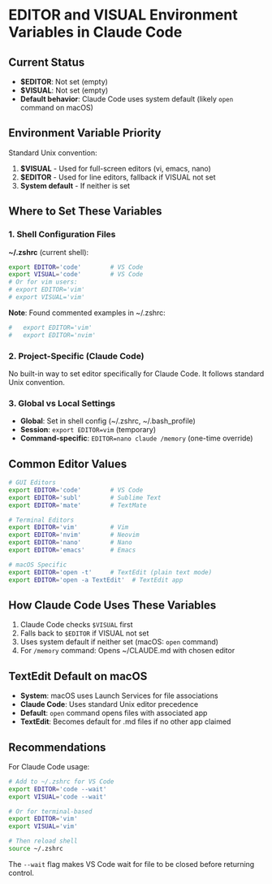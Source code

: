 # EDITOR and VISUAL Environment Variables in Claude Code

## Current Status

- **$EDITOR**: Not set (empty)
- **$VISUAL**: Not set (empty)
- **Default behavior**: Claude Code uses system default (likely `open` command on macOS)

## Environment Variable Priority

Standard Unix convention:

1. **$VISUAL** - Used for full-screen editors (vi, emacs, nano)
2. **$EDITOR** - Used for line editors, fallback if VISUAL not set
3. **System default** - If neither is set

## Where to Set These Variables

### 1. Shell Configuration Files

**~/.zshrc** (current shell):

```bash
export EDITOR='code'        # VS Code
export VISUAL='code'        # VS Code
# Or for vim users:
# export EDITOR='vim'
# export VISUAL='vim'
```

**Note**: Found commented examples in ~/.zshrc:

```bash
#   export EDITOR='vim'
#   export EDITOR='nvim'
```

### 2. Project-Specific (Claude Code)

No built-in way to set editor specifically for Claude Code. It follows standard Unix convention.

### 3. Global vs Local Settings

- **Global**: Set in shell config (~/.zshrc, ~/.bash_profile)
- **Session**: `export EDITOR=vim` (temporary)
- **Command-specific**: `EDITOR=nano claude /memory` (one-time override)

## Common Editor Values

```bash
# GUI Editors
export EDITOR='code'        # VS Code
export EDITOR='subl'        # Sublime Text
export EDITOR='mate'        # TextMate

# Terminal Editors
export EDITOR='vim'         # Vim
export EDITOR='nvim'        # Neovim
export EDITOR='nano'        # Nano
export EDITOR='emacs'       # Emacs

# macOS Specific
export EDITOR='open -t'     # TextEdit (plain text mode)
export EDITOR='open -a TextEdit'  # TextEdit app
```

## How Claude Code Uses These Variables

1. Claude Code checks `$VISUAL` first
2. Falls back to `$EDITOR` if VISUAL not set
3. Uses system default if neither set (macOS: `open` command)
4. For `/memory` command: Opens ~/CLAUDE.md with chosen editor

## TextEdit Default on macOS

- **System**: macOS uses Launch Services for file associations
- **Claude Code**: Uses standard Unix editor precedence
- **Default**: `open` command opens files with associated app
- **TextEdit**: Becomes default for .md files if no other app claimed

## Recommendations

For Claude Code usage:

```bash
# Add to ~/.zshrc for VS Code
export EDITOR='code --wait'
export VISUAL='code --wait'

# Or for terminal-based
export EDITOR='vim'
export VISUAL='vim'

# Then reload shell
source ~/.zshrc
```

The `--wait` flag makes VS Code wait for file to be closed before returning control.
